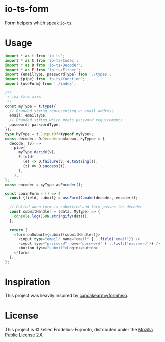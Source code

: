 # io-ts-form

Form helpers which speak `io-ts`.

# Usage

```typescript jsx
import * as t from 'io-ts';
import * as C from 'io-ts/Codec';
import * as D from 'io-ts/Decoder';
import * as E from 'fp-ts/Either';
import {emailType, passwordType} from './types';
import {pipe} from 'fp-ts/function';
import {useForm} from './index';

/**
 * The form data
 */
const myType = t.type({
  // Branded string representing an email address
  email: emailType,
  // Branded string which meets password requirements
  password: passwordType,
});
type MyType = t.OutputOf<typeof myType>;
const decoder: D.Decoder<unknown, MyType> = {
  decode: (v) =>
    pipe(
      myType.decode(v),
      E.fold(
        (e) => D.failure(v, e.toString()),
        (t) => D.success(t),
      ),
    ),
};
const encoder = myType.asEncoder();

const LoginForm = () => {
  const {field, submit} = useForm(C.make(decoder, encoder));

  // Called when form is submitted and form passes the decoder
  const submitHandler = (data: MyType) => {
    console.log(JSON.stringify(data));
  };

  return (
    <form onSubmit={submit(submitHandler)}>
      <input type="email" name="email" {...field('email')} />
      <input type="password" name="password" {...field('password')} />
      <button type="submit">Login</button>
    </form>
  );
};
```

# Inspiration

This project was heavily inspired by [cupcakearmy/formhero][formhero].

# License

This project is &copy; Kellen Frodelius-Fujimoto, distributed under the [Mozilla Public License 2.0][license].

[formhero]: https://github.com/cupcakearmy/formhero
[license]: https://spdx.org/licenses/MPL-2.0.html
